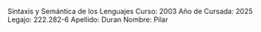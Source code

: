 Sintaxis y Semántica de los Lenguajes
Curso: 2003
Año de Cursada: 2025
Legajo: 222.282-6
Apellido: Duran
Nombre: Pilar
